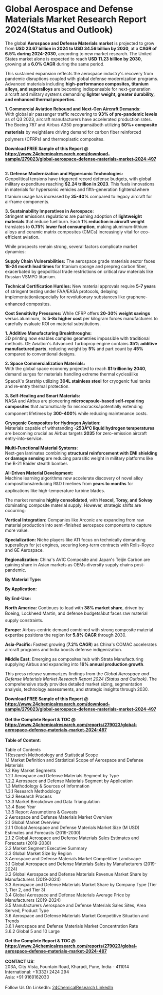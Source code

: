<h1>Global Aerospace and Defense Materials Market Research Report 2024(Status and Outlook)</h1><p>The global <strong>Aerospace and Defense Materials market</strong> is projected to grow from <strong>USD 23.67 billion in 2024 to USD 34.56 billion by 2030</strong>, at a <strong>CAGR of 6.5% during 2024-2030</strong>, according to new market research. The United States market alone is expected to reach <strong>USD 11.23 billion by 2030</strong>, growing at a <strong>6.0% CAGR</strong> during the same period.</p><p>This sustained expansion reflects the aerospace industry's recovery from pandemic disruptions coupled with global defense modernization programs. Advanced materials including <strong>high-performance composites, titanium alloys, and superalloys</strong> are becoming indispensable for next-generation aircraft and military systems demanding <strong>lighter weight, greater durability, and enhanced thermal properties</strong>.</p><p><strong>1. Commercial Aviation Rebound and Next-Gen Aircraft Demands:</strong><br>
With global air passenger traffic recovering to <strong>93% of pre-pandemic levels</strong> as of Q3 2023, aircraft manufacturers have accelerated production rates. The Boeing 787 and Airbus A350 programsâboth utilizing <strong>50%+ composite materials</strong> by weightâare driving demand for carbon fiber reinforced polymers (CFRPs) and thermoplastic composites.</p><div><b>Download FREE Sample of this Report @ 
            <a href="https://www.24chemicalresearch.com/download-sample/279023/global-aerospace-defense-materials-market-2024-497">
            https://www.24chemicalresearch.com/download-sample/279023/global-aerospace-defense-materials-market-2024-497</a></b></div><br><p><strong>2. Defense Modernization and Hypersonic Technologies:</strong><br>
Geopolitical tensions have triggered record defense budgets, with global military expenditure reaching <strong>$2.24 trillion in 2023</strong>. This fuels innovations in materials for hypersonic vehicles and fifth-generation fightersâwhere titanium usage has increased by <strong>35-40%</strong> compared to legacy aircraft for airframe components.</p><p><strong>3. Sustainability Imperatives in Aerospace:</strong><br>
Stringent emissions regulations are pushing adoption of <strong>lightweight materials</strong> that reduce fuel burn. Each <strong>1% reduction in aircraft weight</strong> translates to <strong>0.75% lower fuel consumption</strong>, making aluminum-lithium alloys and ceramic matrix composites (CMCs) increasingly vital for eco-efficient aviation.</p><p>While prospects remain strong, several factors complicate market dynamics:</p><p><strong>Supply Chain Vulnerabilities:</strong> The aerospace grade materials sector faces <strong>18-24 month lead times</strong> for titanium sponge and prepreg carbon fiber, exacerbated by geopolitical trade restrictions on critical raw materials like Russian VSMPO titanium.</p><p><strong>Technical Certification Hurdles:</strong> New material approvals require <strong>5-7 years</strong> of stringent testing under FAA/EASA protocols, delaying implementationâespecially for revolutionary substances like graphene-enhanced composites.</p><p><strong>Cost Sensitivity Pressures:</strong> While CFRP offers <strong>20-30% weight savings</strong> versus aluminum, its <strong>5-8x higher cost</strong> per kilogram forces manufacturers to carefully evaluate ROI on material substitutions.</p><p><strong>1. Additive Manufacturing Breakthroughs:</strong><br>
3D printing now enables complex geometries impossible with traditional methods. GE Aviation's Advanced Turboprop engine contains <strong>35% additive manufactured parts</strong>, reducing weight by <strong>5%</strong> and part count by <strong>45%</strong> compared to conventional designs.</p><p><strong>2. Space Commercialization Materials:</strong><br>
With the global space economy projected to reach <strong>$1 trillion by 2040</strong>, demand surges for materials handling extreme thermal cyclesâlike SpaceX's Starship utilizing <strong>304L stainless steel</strong> for cryogenic fuel tanks and re-entry thermal protection.</p><p><strong>3. Self-Healing and Smart Materials:</strong><br>
NASA and Airbus are pioneering <strong>microcapsule-based self-repairing composites</strong> that automatically fix microcracksâpotentially extending component lifetimes by <strong>300-400%</strong> while reducing maintenance costs.</p><p><strong>Cryogenic Composites for Hydrogen Aviation:</strong><br>
	Materials capable of withstanding <strong>-253Â°C liquid hydrogen temperatures</strong> are becoming crucial as Airbus targets <strong>2035</strong> for zero-emission aircraft entry-into-service.</p><p><strong>Multi-Functional Material Systems:</strong><br>
	Next-gen laminates combining <strong>structural reinforcement with EMI shielding or damage sensing</strong> are reducing parasitic weight in military platforms like the B-21 Raider stealth bomber.</p><p><strong>AI-Driven Material Development:</strong><br>
	Machine learning algorithms now accelerate discovery of novel alloy compositionsâreducing R&amp;D timelines from <strong>years to months</strong> for applications like high-temperature turbine blades.</p><p>The market remains <strong>highly consolidated</strong>, with <strong>Hexcel, Toray, and Solvay</strong> dominating composite material supply. However, strategic shifts are occurring:</p><p><strong>Vertical Integration:</strong> Companies like Arconic are expanding from raw material production into semi-finished aerospace components to capture more value.</p><p><strong>Specialization:</strong> Niche players like ATI focus on technically demanding superalloys for jet engines, securing long-term contracts with Rolls-Royce and GE Aerospace.</p><p><strong>Regionalization:</strong> China's AVIC Composite and Japan's Teijin Carbon are gaining share in Asian markets as OEMs diversify supply chains post-pandemic.</p><p><strong>By Material Type:</strong></p><p><strong>By Application:</strong></p><p><strong>By End-Use:</strong></p><p><strong>North America:</strong> Continues to lead with <strong>38% market share</strong>, driven by Boeing, Lockheed Martin, and defense budgetsâbut faces raw material supply constraints.</p><p><strong>Europe:</strong> Airbus-centric demand combined with strong composite material expertise positions the region for <strong>5.8% CAGR</strong> through 2030.</p><p><strong>Asia-Pacific:</strong> Fastest growing (<strong>7.2% CAGR</strong>) as China's COMAC accelerates aircraft programs and India boosts defense indigenization.</p><p><strong>Middle East:</strong> Emerging as composites hub with Strata Manufacturing supplying Airbus and expanding into <strong>16% annual production growth</strong>.</p><p>This press release summarizes findings from the <em>Global Aerospace and Defense Materials Market Research Report 2024 (Status and Outlook)</em>. The comprehensive study provides detailed market sizing, segmentation analysis, technology assessments, and strategic insights through 2030.</p><div><b>Download FREE Sample of this Report @ 
            <a href="https://www.24chemicalresearch.com/download-sample/279023/global-aerospace-defense-materials-market-2024-497">
            https://www.24chemicalresearch.com/download-sample/279023/global-aerospace-defense-materials-market-2024-497</a></b></div><br><div><b>Get the Complete Report & TOC @ 
            <a href="https://www.24chemicalresearch.com/reports/279023/global-aerospace-defense-materials-market-2024-497">
            https://www.24chemicalresearch.com/reports/279023/global-aerospace-defense-materials-market-2024-497</a></b></div><br>
            <b>Table of Content:</b><p>Table of Contents<br />
 1 Research Methodology and Statistical Scope<br />
 1.1 Market Definition and Statistical Scope of Aerospace and Defense Materials<br />
 1.2 Key Market Segments<br />
 1.2.1 Aerospace and Defense Materials Segment by Type<br />
 1.2.2 Aerospace and Defense Materials Segment by Application<br />
 1.3 Methodology & Sources of Information<br />
 1.3.1 Research Methodology<br />
 1.3.2 Research Process<br />
 1.3.3 Market Breakdown and Data Triangulation<br />
 1.3.4 Base Year<br />
 1.3.5 Report Assumptions & Caveats<br />
 2 Aerospace and Defense Materials Market Overview<br />
 2.1 Global Market Overview<br />
 2.1.1 Global Aerospace and Defense Materials Market Size (M USD) Estimates and Forecasts (2019-2030)<br />
 2.1.2 Global Aerospace and Defense Materials Sales Estimates and Forecasts (2019-2030)<br />
 2.2 Market Segment Executive Summary<br />
 2.3 Global Market Size by Region<br />
 3 Aerospace and Defense Materials Market Competitive Landscape<br />
 3.1 Global Aerospace and Defense Materials Sales by Manufacturers (2019-2024)<br />
 3.2 Global Aerospace and Defense Materials Revenue Market Share by Manufacturers (2019-2024)<br />
 3.3 Aerospace and Defense Materials Market Share by Company Type (Tier 1, Tier 2, and Tier 3)<br />
 3.4 Global Aerospace and Defense Materials Average Price by Manufacturers (2019-2024)<br />
 3.5 Manufacturers Aerospace and Defense Materials Sales Sites, Area Served, Product Type<br />
 3.6 Aerospace and Defense Materials Market Competitive Situation and Trends<br />
 3.6.1 Aerospace and Defense Materials Market Concentration Rate<br />
 3.6.2 Global 5 and 10 Large</p><div><b>Get the Complete Report & TOC @ 
            <a href="https://www.24chemicalresearch.com/reports/279023/global-aerospace-defense-materials-market-2024-497">
            https://www.24chemicalresearch.com/reports/279023/global-aerospace-defense-materials-market-2024-497</a></b></div><br><b>CONTACT US:</b><br>
            203A, City Vista, Fountain Road, Kharadi, Pune, India - 411014<br>
            International: +1(332) 2424 294<br>
            Asia: +91 9169162030 <br><br>
            Follow Us On LinkedIn: <a href="https://www.linkedin.com/company/24chemicalresearch/">24ChemicalResearch LinkedIn</a>